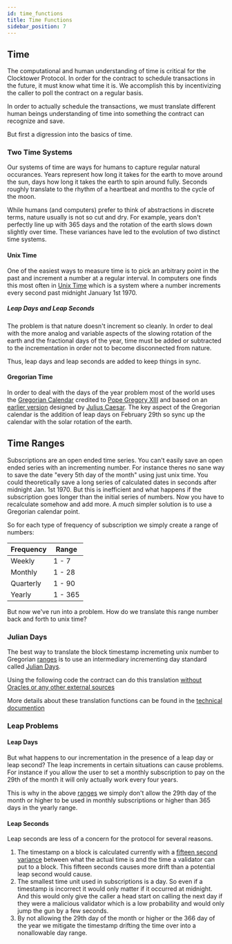 ```yaml
---
id: time_functions
title: Time Functions
sidebar_position: 7
---
```


## Time

The computational and human understanding of time is critical for the Clocktower Protocol. In order for the contract to schedule transactions in the future, it must know what time it is. We accomplish this by incentivizing the caller to poll the contract on a regular basis. 

In order to actually schedule the transactions, we must translate different human beings understanding of time into something the contract can recognize and save. 

But first a digression into the basics of time. 

### Two Time Systems

Our systems of time are ways for humans to capture regular natural occurances. Years represent how long it takes for the earth to move around the sun, days how long it takes the earth to spin around fully. Seconds roughly translate to the rhythm of a heartbeat and months to the cycle of the moon. 

While humans (and computers) prefer to think of abstractions in discrete terms, nature usually is not so cut and dry. For example, years don't perfectly line up with 365 days and the rotation of the earth slows down slightly over time. These variances have led to the evolution of two distinct time systems. 

#### Unix Time

One of the easiest ways to measure time is to pick an arbitrary point in the past and increment a number at a regular interval. In computers one finds this most often in [Unix Time](https://en.wikipedia.org/wiki/Unix_time) which is a system where a number increments every second past midnight January 1st 1970. 

##### Leap Days and Leap Seconds

The problem is that nature doesn't increment so cleanly. In order to deal with the more analog and variable aspects of the slowing rotation of the earth and the fractional days of the year, time must be added or subtracted to the incrementation in order not to become disconnected from nature. 

Thus, leap days and leap seconds are added to keep things in sync. 

#### Gregorian Time

In order to deal with the days of the year problem most of the world uses the [Gregorian Calendar](https://en.wikipedia.org/wiki/Gregorian_calendar) credited to [Pope Gregory XIII](https://en.wikipedia.org/wiki/Pope_Gregory_XIII) and based on an [earlier version](https://en.wikipedia.org/wiki/Julian_calendar) designed by [Julius Caesar](https://en.wikipedia.org/wiki/Julius_Caesar). The key aspect of the Gregorian calendar is the addition of leap days on February 29th so sync up the calendar with the solar rotation of the earth. 

## Time Ranges

Subscriptions are an open ended time series. You can't easily save an open ended series with an incrementing number. For instance theres no sane way to save the date "every 5th day of the month" using just unix time. You could theoretically save a long series of calculated dates in seconds after midnight Jan. 1st 1970. But this is inefficient and what happens if the subscription goes longer than the initial series of numbers. Now you have to recalculate somehow and add more. A *much* simpler solution is to use a Gregorian calendar point. 

So for each type of frequency of subscription we simply create a range of numbers:

| Frequency | Range |
|---|---|
| Weekly | 1 - 7 |
| Monthly | 1 - 28 |
| Quarterly | 1 - 90 |
| Yearly | 1 - 365 |

But now we've run into a problem. How do we translate this range number back and forth to unix time?

### Julian Days

The best way to translate the block timestamp incremeting unix number to Gregorian [ranges](#time-ranges) is to use an intermediary incrementing day standard called [Julian Days](https://en.wikipedia.org/wiki/Julian_day). 

Using the following code the contract can do this translation [without Oracles or any other external sources](/docs/concepts/01-theprotocol/02-protocol_concepts/01_goals.md)

More details about these translation functions can be found in the [technical documention](/docs/contracts/02-technical_reference/01-subscribe/01-subscribe_tech_reference.md)

### Leap Problems

#### Leap Days

But what happens to our incrementation in the presence of a leap day or leap second? The leap increments in certain situations can cause problems. For instance if you allow the user to set a monthly subscription to pay on the 29th of the month it will only actually work every four years. 

This is why in the above [ranges](#time-ranges) we simply don't allow the 29th day of the month or higher to be used in monthly subscriptions or higher than 365 days in the yearly range. 

#### Leap Seconds

Leap seconds are less of a concern for the protocol for several reasons. 

1. The timestamp on a block is calculated currently with a [fifteen second variance](https://consensys.github.io/smart-contract-best-practices/development-recommendations/solidity-specific/timestamp-dependence/) between what the actual time is and the time a validator can put to a block. This fifteen seconds causes more drift than a potential leap second would cause. 
2. The smallest time unit used in subscriptions is a day. So even if a timestamp is incorrect it would only matter if it occurred at midnight. And this would only give the caller a head start on calling the next day if they were a malicious validator which is a low probability and would only jump the gun by a few seconds. 
3. By not allowing the 29th day of the month or higher or the 366 day of the year we mitigate the timestamp drifting the time over into a nonallowable day range. 



